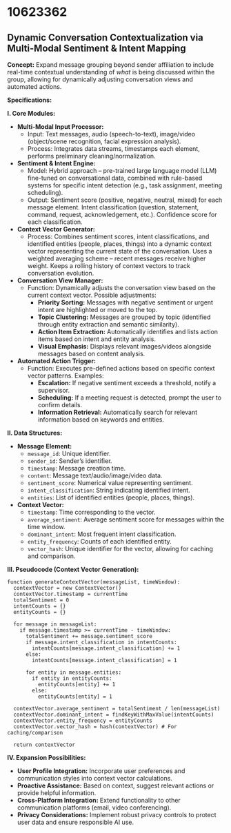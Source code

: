 # 10623362

## Dynamic Conversation Contextualization via Multi-Modal Sentiment & Intent Mapping

**Concept:** Expand message grouping beyond sender affiliation to include real-time contextual understanding of *what* is being discussed within the group, allowing for dynamically adjusting conversation views and automated actions.

**Specifications:**

**I. Core Modules:**

*   **Multi-Modal Input Processor:**
    *   Input: Text messages, audio (speech-to-text), image/video (object/scene recognition, facial expression analysis).
    *   Process: Integrates data streams, timestamps each element, performs preliminary cleaning/normalization.
*   **Sentiment & Intent Engine:**
    *   Model:  Hybrid approach – pre-trained large language model (LLM) fine-tuned on conversational data, combined with rule-based systems for specific intent detection (e.g., task assignment, meeting scheduling).
    *   Output: Sentiment score (positive, negative, neutral, mixed) for each message element.  Intent classification (question, statement, command, request, acknowledgement, etc.).  Confidence score for each classification.
*   **Context Vector Generator:**
    *   Process: Combines sentiment scores, intent classifications, and identified entities (people, places, things) into a dynamic context vector representing the current state of the conversation.  Uses a weighted averaging scheme – recent messages receive higher weight.  Keeps a rolling history of context vectors to track conversation evolution.
*   **Conversation View Manager:**
    *   Function: Dynamically adjusts the conversation view based on the current context vector.  Possible adjustments:
        *   **Priority Sorting:** Messages with negative sentiment or urgent intent are highlighted or moved to the top.
        *   **Topic Clustering:** Messages are grouped by topic (identified through entity extraction and semantic similarity).
        *   **Action Item Extraction:** Automatically identifies and lists action items based on intent and entity analysis.
        *   **Visual Emphasis:**  Displays relevant images/videos alongside messages based on content analysis.
*   **Automated Action Trigger:**
    *   Function: Executes pre-defined actions based on specific context vector patterns. Examples:
        *   **Escalation:**  If negative sentiment exceeds a threshold, notify a supervisor.
        *   **Scheduling:** If a meeting request is detected, prompt the user to confirm details.
        *   **Information Retrieval:**  Automatically search for relevant information based on keywords and entities.

**II. Data Structures:**

*   **Message Element:**
    *   `message_id`: Unique identifier.
    *   `sender_id`: Sender’s identifier.
    *   `timestamp`: Message creation time.
    *   `content`: Message text/audio/image/video data.
    *   `sentiment_score`: Numerical value representing sentiment.
    *   `intent_classification`: String indicating identified intent.
    *   `entities`: List of identified entities (people, places, things).
*   **Context Vector:**
    *   `timestamp`:  Time corresponding to the vector.
    *   `average_sentiment`: Average sentiment score for messages within the time window.
    *   `dominant_intent`: Most frequent intent classification.
    *   `entity_frequency`: Counts of each identified entity.
    *   `vector_hash`: Unique identifier for the vector, allowing for caching and comparison.

**III. Pseudocode (Context Vector Generation):**

```pseudocode
function generateContextVector(messageList, timeWindow):
  contextVector = new ContextVector()
  contextVector.timestamp = currentTime
  totalSentiment = 0
  intentCounts = {}
  entityCounts = {}

  for message in messageList:
    if message.timestamp >= currentTime - timeWindow:
      totalSentiment += message.sentiment_score
      if message.intent_classification in intentCounts:
        intentCounts[message.intent_classification] += 1
      else:
        intentCounts[message.intent_classification] = 1

      for entity in message.entities:
        if entity in entityCounts:
          entityCounts[entity] += 1
        else:
          entityCounts[entity] = 1

  contextVector.average_sentiment = totalSentiment / len(messageList)
  contextVector.dominant_intent = findKeyWithMaxValue(intentCounts)
  contextVector.entity_frequency = entityCounts
  contextVector.vector_hash = hash(contextVector) # For caching/comparison

  return contextVector
```

**IV.  Expansion Possibilities:**

*   **User Profile Integration:** Incorporate user preferences and communication styles into context vector calculations.
*   **Proactive Assistance:**  Based on context, suggest relevant actions or provide helpful information.
*   **Cross-Platform Integration:** Extend functionality to other communication platforms (email, video conferencing).
*   **Privacy Considerations:** Implement robust privacy controls to protect user data and ensure responsible AI use.
